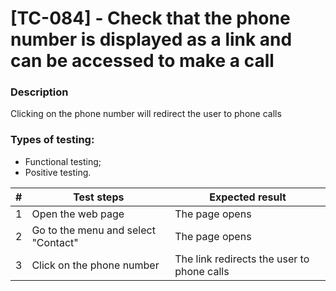 # **[TC-084] - Check that the phone number is displayed as a link and can be accessed to make a call**

### **Description**

Clicking on the phone number will redirect the user to phone calls

### **Types of testing:**

- Functional testing;
- Positive testing.

| #   | **Test steps**                      | **Expected result**                        |
| --- | ----------------------------------- | ------------------------------------------ |
| 1   | Open the web page                   | The page opens                             |
| 2   | Go to the menu and select "Contact" | The page opens                             |
| 3   | Click on the phone number           | The link redirects the user to phone calls |
